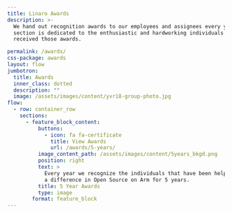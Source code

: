 ```yaml
---
title: Linaro Awards
description: >-
  We hand out recognition awards to our employees and assignees every year. This
  section is dedicated to the enthusiastic and hardworking individuals that have
  received those awards.

permalink: /awards/
css-package: awards
layout: flow
jumbotron:
  title: Awards
  inner_class: dotted
  description: ""
  image: /assets/images/content/yvr18-group-photo.jpg
flow:
  - row: container_row
    sections:
      - feature_block_content:
          buttons:
            - icon: fa fa-certificate
              title: View Awards
              url: /awards/5-years/
          image_content_path: /assets/images/content/5years_bkgd.png
          position: right
          text: >
            Every year we recognize the individuals that have been helping make
            a difference in Open Source on Arm for 5 years.
          title: 5 Year Awards
          type: image
        format: feature_block
---
```

